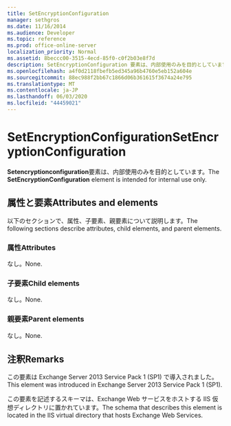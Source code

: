 ```yaml
---
title: SetEncryptionConfiguration
manager: sethgros
ms.date: 11/16/2014
ms.audience: Developer
ms.topic: reference
ms.prod: office-online-server
localization_priority: Normal
ms.assetid: 8beccc00-3515-4ecd-85f0-c0f2b03e8f7d
description: SetEncryptionConfiguration 要素は、内部使用のみを目的としています。
ms.openlocfilehash: a4f0d2118fbefb5ed345a96b4760e5eb152a604e
ms.sourcegitcommit: 88ec988f2bb67c1866d06b361615f3674a24e795
ms.translationtype: MT
ms.contentlocale: ja-JP
ms.lasthandoff: 06/03/2020
ms.locfileid: "44459021"
---
```

# <a name="setencryptionconfiguration"></a><span data-ttu-id="88615-103">SetEncryptionConfiguration</span><span class="sxs-lookup"><span data-stu-id="88615-103">SetEncryptionConfiguration</span></span>

<span data-ttu-id="88615-104">**Setencryptionconfiguration**要素は、内部使用のみを目的としています。</span><span class="sxs-lookup"><span data-stu-id="88615-104">The **SetEncryptionConfiguration** element is intended for internal use only.</span></span> 

## <a name="attributes-and-elements"></a><span data-ttu-id="88615-105">属性と要素</span><span class="sxs-lookup"><span data-stu-id="88615-105">Attributes and elements</span></span>

<span data-ttu-id="88615-106">以下のセクションで、属性、子要素、親要素について説明します。</span><span class="sxs-lookup"><span data-stu-id="88615-106">The following sections describe attributes, child elements, and parent elements.</span></span>
  
### <a name="attributes"></a><span data-ttu-id="88615-107">属性</span><span class="sxs-lookup"><span data-stu-id="88615-107">Attributes</span></span>

<span data-ttu-id="88615-108">なし。</span><span class="sxs-lookup"><span data-stu-id="88615-108">None.</span></span>
  
### <a name="child-elements"></a><span data-ttu-id="88615-109">子要素</span><span class="sxs-lookup"><span data-stu-id="88615-109">Child elements</span></span>

<span data-ttu-id="88615-110">なし。</span><span class="sxs-lookup"><span data-stu-id="88615-110">None.</span></span>
  
### <a name="parent-elements"></a><span data-ttu-id="88615-111">親要素</span><span class="sxs-lookup"><span data-stu-id="88615-111">Parent elements</span></span>

<span data-ttu-id="88615-112">なし。</span><span class="sxs-lookup"><span data-stu-id="88615-112">None.</span></span>
  
## <a name="remarks"></a><span data-ttu-id="88615-113">注釈</span><span class="sxs-lookup"><span data-stu-id="88615-113">Remarks</span></span>

<span data-ttu-id="88615-114">この要素は Exchange Server 2013 Service Pack 1 (SP1) で導入されました。</span><span class="sxs-lookup"><span data-stu-id="88615-114">This element was introduced in Exchange Server 2013 Service Pack 1 (SP1).</span></span>
  
<span data-ttu-id="88615-115">この要素を記述するスキーマは、Exchange Web サービスをホストする IIS 仮想ディレクトリに置かれています。</span><span class="sxs-lookup"><span data-stu-id="88615-115">The schema that describes this element is located in the IIS virtual directory that hosts Exchange Web Services.</span></span>
  

